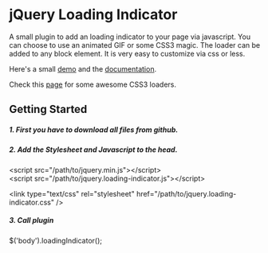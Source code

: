 # jQuery Loading Indicator

A small plugin to add an loading indicator to your page via javascript. You can choose to use an animated GIF or some CSS3 magic. The loader can be added to any block element. It is very easy to customize via css or less.       

Here's a small [demo](http://tobaiasjl.github.io/jquery.loading-indicator/) and the [documentation](http://tobaiasjl.github.io/jquery.loading-indicator/).

Check this [page](https://github.com/lukehaas/css-loaders) for some awesome CSS3 loaders.


## Getting Started

##### 1. First you have to download all files from github.

##### 2. Add the Stylesheet and Javascript to the head.

&lt;script src=&quot;/path/to/jquery.min.js&quot;&gt;&lt;/script&gt;   
&lt;script src=&quot;/path/to/jquery.loading-indicator.js&quot;&gt;&lt;/script&gt;   

&lt;link type=&quot;text/css&quot; rel=&quot;stylesheet&quot; href=&quot;/path/to/jquery.loading-indicator.css&quot; /&gt;

##### 3. Call plugin

$('body').loadingIndicator();